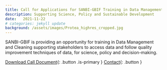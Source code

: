 ```yaml
---
title: Call for Applications for SANBI-GBIF Training in Data Management and Cleaning
description: Supporting Science, Policy and Sustainable Development
date:   2021-11-22
# categories: jekyll update
background: /assets/images/Protea_highres_cropped.jpg
---
```


SANBI-GBIF is providing an opportunity for training in Data Management and Cleaning supporting stakeholders to access data and follow quality improvement techniques of data, for science, policy and decision-making.     

[Download Call Document](./assets/pdf/call.pdf){: .button .is-primary }
[Contact](mailto:f.parker@sanbi.org.za){: .button }
